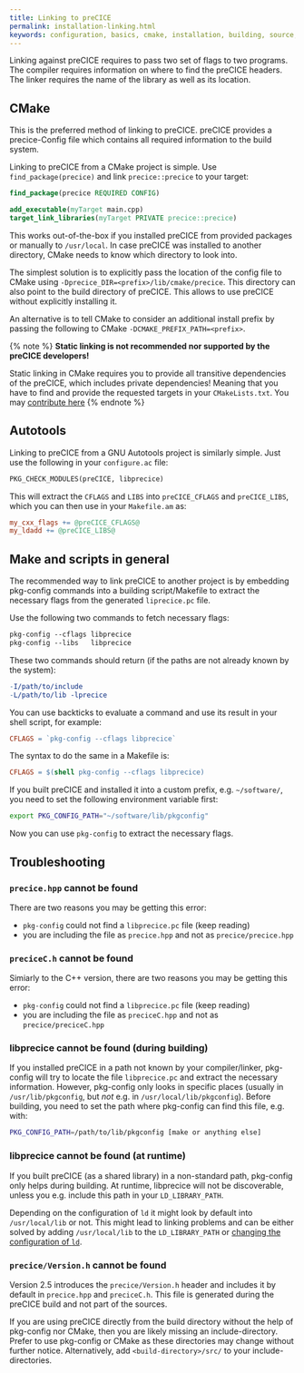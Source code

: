 ```yaml
---
title: Linking to preCICE
permalink: installation-linking.html
keywords: configuration, basics, cmake, installation, building, source, autotools, make, pkg-config
---
```


Linking against preCICE requires to pass two set of flags to two programs.
The compiler requires information on where to find the preCICE headers.
The linker requires the name of the library as well as its location.

## CMake

This is the preferred method of linking to preCICE.
preCICE provides a precice-Config file which contains all required information to the build system.

Linking to preCICE from a CMake project is simple.
Use `find_package(precice)` and link `precice::precice` to your target:

```cmake
find_package(precice REQUIRED CONFIG)

add_executable(myTarget main.cpp)
target_link_libraries(myTarget PRIVATE precice::precice)
```

This works out-of-the-box if you installed preCICE from provided packages or manually to `/usr/local`.
In case preCICE was installed to another directory, CMake needs to know which directory to look into.

The simplest solution is to explicitly pass the location of the config file to CMake using `-Dprecice_DIR=<prefix>/lib/cmake/precice`.
This directory can also point to the build directory of preCICE. This allows to use preCICE without explicitly installing it.

An alternative is to tell CMake to consider an additional install prefix by passing the following to CMake `-DCMAKE_PREFIX_PATH=<prefix>`.

{% note %}
__Static linking is not recommended nor supported by the preCICE developers!__

Static linking in CMake requires you to provide all transitive dependencies of the preCICE, which includes private dependencies!
Meaning that you have to find and provide the requested targets in your `CMakeLists.txt`.
You may [contribute here](https://github.com/precice/precice/pull/343)
{% endnote %}

## Autotools

Linking to preCICE from a GNU Autotools project is similarly simple. Just use the following in your `configure.ac` file:

```makefile
PKG_CHECK_MODULES(preCICE, libprecice)
```

This will extract the `CFLAGS` and `LIBS` into `preCICE_CFLAGS` and `preCICE_LIBS`, which you can then use in your `Makefile.am` as:

```makefile
my_cxx_flags += @preCICE_CFLAGS@
my_ldadd += @preCICE_LIBS@
```

## Make and scripts in general

The recommended way to link preCICE to another project is by embedding pkg-config commands into a building script/Makefile to extract the necessary flags from the generated `liprecice.pc` file.

Use the following two commands to fetch necessary flags:

```makefile
pkg-config --cflags libprecice
pkg-config --libs   libprecice
```

These two commands should return (if the paths are not already known by the system):

```makefile
-I/path/to/include
-L/path/to/lib -lprecice
```

You can use backticks to evaluate a command and use its result in your shell script, for example:

```makefile
CFLAGS = `pkg-config --cflags libprecice`
```

The syntax to do the same in a Makefile is:

```makefile
CFLAGS = $(shell pkg-config --cflags libprecice)
```

If you built preCICE and installed it into a custom prefix, e.g. `~/software/`, you need to set the following environment variable first:

```bash
export PKG_CONFIG_PATH="~/software/lib/pkgconfig"
```

Now you can use `pkg-config` to extract the necessary flags.

## Troubleshooting

### `precice.hpp` cannot be found

There are two reasons you may be getting this error:

* `pkg-config` could not find a `libprecice.pc` file (keep reading)
* you are including the file as `precice.hpp` and not as `precice/precice.hpp`

### `preciceC.h` cannot be found

Simiarly to the C++ version, there are two reasons you may be getting this error:

* `pkg-config` could not find a `libprecice.pc` file (keep reading)
* you are including the file as `preciceC.hpp` and not as `precice/preciceC.hpp`

### libprecice cannot be found (during building)

If you installed preCICE in a path not known by your compiler/linker, pkg-config will try to locate the file `libprecice.pc` and extract the necessary information. However, pkg-config only looks in specific places (usually in `/usr/lib/pkgconfig`, but *not* e.g. in `/usr/local/lib/pkgconfig`). Before building, you need to set the path where pkg-config can find this file, e.g. with:

```bash
PKG_CONFIG_PATH=/path/to/lib/pkgconfig [make or anything else]
```

### libprecice cannot be found (at runtime)

If you built preCICE (as a shared library) in a non-standard path, pkg-config only helps during building. At runtime, libprecice will not be discoverable, unless you e.g. include this path in your `LD_LIBRARY_PATH`.

Depending on the configuration of `ld` it might look by default into `/usr/local/lib` or not. This might lead to linking problems and can be either solved by adding `/usr/local/lib` to the `LD_LIBRARY_PATH` or [changing the configuration of `ld`](https://lonesysadmin.net/2013/02/22/error-while-loading-shared-libraries-cannot-open-shared-object-file/).

### `precice/Version.h` cannot be found

Version 2.5 introduces the `precice/Version.h` header and includes it by default in `precice.hpp` and `preciceC.h`.
This file is generated during the preCICE build and not part of the sources.

If you are using preCICE directly from the build directory without the help of pkg-config nor CMake, then you are likely missing an include-directory.
Prefer to use pkg-config or CMake as these directories may change without further notice. Alternatively, add `<build-directory>/src/` to your include-directories.
